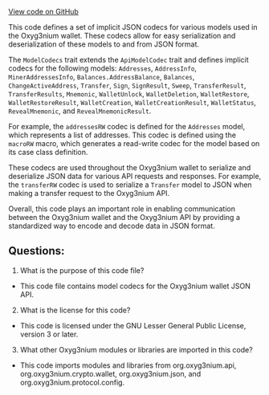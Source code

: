 [View code on GitHub](https://github.com/alephium/alephium/wallet/src/main/scala/org/alephium/wallet/json/ModelCodecs.scala)

This code defines a set of implicit JSON codecs for various models used in the Oxyg3nium wallet. These codecs allow for easy serialization and deserialization of these models to and from JSON format. 

The `ModelCodecs` trait extends the `ApiModelCodec` trait and defines implicit codecs for the following models: `Addresses`, `AddressInfo`, `MinerAddressesInfo`, `Balances.AddressBalance`, `Balances`, `ChangeActiveAddress`, `Transfer`, `Sign`, `SignResult`, `Sweep`, `TransferResult`, `TransferResults`, `Mnemonic`, `WalletUnlock`, `WalletDeletion`, `WalletRestore`, `WalletRestoreResult`, `WalletCreation`, `WalletCreationResult`, `WalletStatus`, `RevealMnemonic`, and `RevealMnemonicResult`. 

For example, the `addressesRW` codec is defined for the `Addresses` model, which represents a list of addresses. This codec is defined using the `macroRW` macro, which generates a read-write codec for the model based on its case class definition. 

These codecs are used throughout the Oxyg3nium wallet to serialize and deserialize JSON data for various API requests and responses. For example, the `transferRW` codec is used to serialize a `Transfer` model to JSON when making a transfer request to the Oxyg3nium API. 

Overall, this code plays an important role in enabling communication between the Oxyg3nium wallet and the Oxyg3nium API by providing a standardized way to encode and decode data in JSON format.
## Questions: 
 1. What is the purpose of this code file?
- This code file contains model codecs for the Oxyg3nium wallet JSON API.

2. What is the license for this code?
- This code is licensed under the GNU Lesser General Public License, version 3 or later.

3. What other Oxyg3nium modules or libraries are imported in this code?
- This code imports modules and libraries from org.oxyg3nium.api, org.oxyg3nium.crypto.wallet, org.oxyg3nium.json, and org.oxyg3nium.protocol.config.